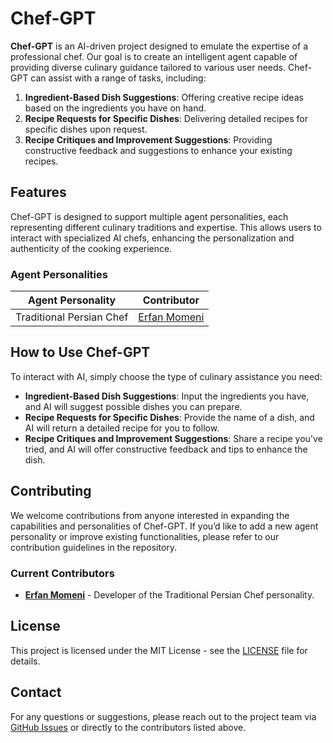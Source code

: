 # Chef-GPT

**Chef-GPT** is an AI-driven project designed to emulate the expertise of a professional chef. Our goal is to create an intelligent agent capable of providing diverse culinary guidance tailored to various user needs. Chef-GPT can assist with a range of tasks, including:

1. **Ingredient-Based Dish Suggestions**: Offering creative recipe ideas based on the ingredients you have on hand.
2. **Recipe Requests for Specific Dishes**: Delivering detailed recipes for specific dishes upon request.
3. **Recipe Critiques and Improvement Suggestions**: Providing constructive feedback and suggestions to enhance your existing recipes.

## Features

Chef-GPT is designed to support multiple agent personalities, each representing different culinary traditions and expertise. This allows users to interact with specialized AI chefs, enhancing the personalization and authenticity of the cooking experience.

### Agent Personalities

| Agent Personality        | Contributor                                          |
|--------------------------|------------------------------------------------------|
| Traditional Persian Chef | [Erfan Momeni](https://github.com/erfanmomeniii)     |

## How to Use Chef-GPT

To interact with AI, simply choose the type of culinary assistance you need:

- **Ingredient-Based Dish Suggestions**: Input the ingredients you have, and AI will suggest possible dishes you can prepare.
- **Recipe Requests for Specific Dishes**: Provide the name of a dish, and AI will return a detailed recipe for you to follow.
- **Recipe Critiques and Improvement Suggestions**: Share a recipe you’ve tried, and AI will offer constructive feedback and tips to enhance the dish.

## Contributing

We welcome contributions from anyone interested in expanding the capabilities and personalities of Chef-GPT. If you’d like to add a new agent personality or improve existing functionalities, please refer to our contribution guidelines in the repository.

### Current Contributors

- **[Erfan Momeni](https://github.com/erfanmomeniii)** - Developer of the Traditional Persian Chef personality.

## License

This project is licensed under the MIT License - see the [LICENSE](LICENSE) file for details.

## Contact

For any questions or suggestions, please reach out to the project team via [GitHub Issues](https://github.com/your-repo/issues) or directly to the contributors listed above.
